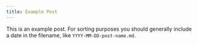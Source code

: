```yaml
---
title: Example Post
---
```


This is an example post. For sorting purposes you should generally include a 
date in the filename, like `YYYY-MM-DD-post-name.md`. 
